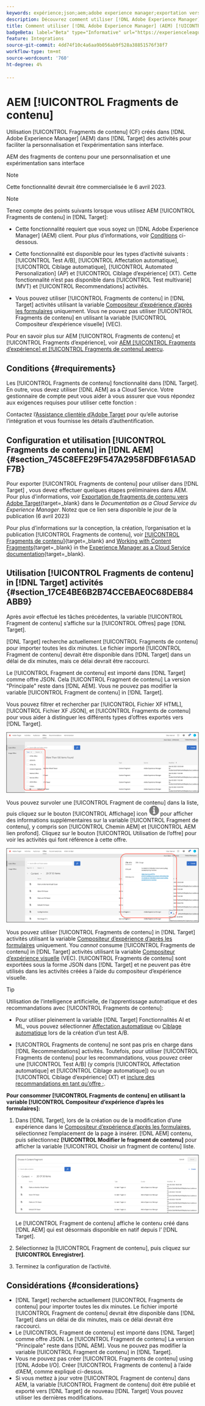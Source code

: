 ```yaml
---
keywords: expérience;json;aem;adobe experience manager;exportation vers adobe target;fragments de contenu;fragments;CF;cf;headless;personnalisation;expérience
description: Découvrez comment utiliser [!DNL Adobe Experience Manager] [!UICONTROL Fragments de contenu] in [!DNL Adobe Target] activités.
title: Comment utiliser [!DNL Adobe Experience Manager] (AEM) [!UICONTROL Fragments de contenu]?
badgeBeta: label="Beta" type="Informative" url="https://experienceleague.adobe.com/docs/target/using/introduction/intro.html#beta newtab=true" tooltip="What are Target Beta release features?"
feature: Integrations
source-git-commit: 4dd74f10c4a6aa9b056ab9f528a38851576f38f7
workflow-type: tm+mt
source-wordcount: '760'
ht-degree: 4%

---
```


# AEM [!UICONTROL Fragments de contenu]

Utilisation [!UICONTROL Fragments de contenu] (CF) créés dans [!DNL Adobe Experience Manager] (AEM) dans [!DNL Target] des activités pour faciliter la personnalisation et l’expérimentation sans interface.

AEM des fragments de contenu pour une personnalisation et une expérimentation sans interface

>[!NOTE]
>
>Cette fonctionnalité devrait être commercialisée le 6 avril 2023.

>[!NOTE]
>
>Tenez compte des points suivants lorsque vous utilisez AEM [!UICONTROL Fragments de contenu] in [!DNL Target]:
> 
>* Cette fonctionnalité requiert que vous soyez un [!DNL Adobe Experience Manager] (AEM) client. Pour plus d’informations, voir [Conditions](#section_AE6F0971E1574B3AA324003599B96E5A) ci-dessous.
>
>* Cette fonctionnalité est disponible pour les types d’activité suivants : [!UICONTROL Test A/B], [!UICONTROL Affectation automatique], [!UICONTROL Ciblage automatique], [!UICONTROL Automated Personalization] (AP) et [!UICONTROL Ciblage d’expérience] (XT). Cette fonctionnalité n’est pas disponible dans [!UICONTROL Test multivarié] (MVT) et [!UICONTROL Recommendations] activités.
>
>* Vous pouvez utiliser [!UICONTROL Fragments de contenu] in [!DNL Target] activités utilisant la variable [Compositeur d’expérience d’après les formulaires](/help/main/c-experiences/form-experience-composer.md) uniquement. Vous ne pouvez pas utiliser [!UICONTROL Fragments de contenu] en utilisant la variable [!UICONTROL Compositeur d’expérience visuelle] (VEC).


Pour en savoir plus sur AEM [!UICONTROL Fragments de contenu] et [!UICONTROL Fragments d’expérience], voir [AEM [!UICONTROL Fragments d’expérience] et [!UICONTROL Fragments de contenu] aperçu](/help/main/c-integrating-target-with-mac/aem/aem-experience-and-content-fragments.md).

## Conditions {#requirements}

Les [!UICONTROL Fragments de contenu] fonctionnalité dans [!DNL Target]. En outre, vous devez utiliser [!DNL AEM] as a Cloud Service. Votre gestionnaire de compte peut vous aider à vous assurer que vous répondez aux exigences requises pour utiliser cette fonction :

Contactez l’[Assistance clientèle d’Adobe Target](/help/main/cmp-resources-and-contact-information.md#reference_ACA3391A00EF467B87930A450050077C) pour qu’elle autorise l’intégration et vous fournisse les détails d’authentification.

## Configuration et utilisation [!UICONTROL Fragments de contenu] in [!DNL AEM] {#section_745C8EFE29F547A2958FDBF61A5ADF7B}

Pour exporter [!UICONTROL Fragments de contenu] pour utiliser dans [!DNL Target] , vous devez effectuer quelques étapes préliminaires dans AEM. Pour plus d’informations, voir [Exportation de fragments de contenu vers Adobe Target](https://experienceleague.adobe.com/docs/experience-manager-cloud-service/content/sites/integrations/content-fragments-target.html){target=_blank} dans le *Documentation as a Cloud Service du Experience Manager*. Notez que ce lien sera disponible le jour de la publication (6 avril 2023)

Pour plus d’informations sur la conception, la création, l’organisation et la publication [!UICONTROL Fragments de contenu], voir [[!UICONTROL Fragments de contenu]](https://experienceleague.adobe.com/docs/experience-manager-cloud-service/content/sites/authoring/fundamentals/content-fragments.html?lang=en){target=_blank} and [Working with Content Fragments](https://experienceleague.adobe.com/docs/experience-manager-cloud-service/content/sites/administering/content-fragments/content-fragments.html){target=_blank} in the [Experience Manager as a Cloud Service documentation](https://experienceleague.adobe.com/docs/experience-manager-cloud-service/content/home.html){target=_blank}.

## Utilisation [!UICONTROL Fragments de contenu] in [!DNL Target] activités {#section_17CE4BE6B2B74CCEBAE0C68DEB84ABB9}

Après avoir effectué les tâches précédentes, la variable [!UICONTROL Fragment de contenu] s’affiche sur la [!UICONTROL Offres] page [!DNL Target].

[!DNL Target] recherche actuellement [!UICONTROL Fragments de contenu] pour importer toutes les dix minutes. Le fichier importé [!UICONTROL Fragment de contenu] devrait être disponible dans [!DNL Target] dans un délai de dix minutes, mais ce délai devrait être raccourci.

Le [!UICONTROL Fragment de contenu] est importé dans [!DNL Target] comme offre JSON. Cela [!UICONTROL Fragment de contenu] La version &quot;Principale&quot; reste dans [!DNL AEM]. Vous ne pouvez pas modifier la variable [!UICONTROL Fragment de contenu] in [!DNL Target].

Vous pouvez filtrer et rechercher par [!UICONTROL Fichier XF HTML], [!UICONTROL Fichier XF JSON], et [!UICONTROL Fragments de contenu] pour vous aider à distinguer les différents types d’offres exportés vers [!DNL Target].

![Filtrage par types de fragments de contenu : HTML ou JSON dans l’interface utilisateur de Target](/help/main/c-integrating-target-with-mac/aem/assets/fragment-types.png)

Vous pouvez survoler une [!UICONTROL Fragment de contenu] dans la liste, puis cliquez sur le bouton [!UICONTROL Affichage] icon ![Icône Infos](/help/main/c-integrating-target-with-mac/aem/assets/icon-info.png) pour afficher des informations supplémentaires sur la variable [!UICONTROL Fragment de contenu], y compris son [!UICONTROL Chemin AEM] et [!UICONTROL AEM lien profond]. Cliquez sur le bouton [!UICONTROL Utilisation de l’offre] pour voir les activités qui font référence à cette offre.

![Fenêtre contextuelle d’informations sur les fragments de contenu](/help/main/c-integrating-target-with-mac/aem/assets/cf-info-popup.png)

Vous pouvez utiliser [!UICONTROL Fragments de contenu] in [!DNL Target] activités utilisant la variable [Compositeur d’expérience d’après les formulaires](/help/main/c-experiences/form-experience-composer.md) uniquement. You *cannot* consume [!UICONTROL Fragments de contenu] in [!DNL Target] activités utilisant la variable [Compositeur d’expérience visuelle](/help/main/c-experiences/c-visual-experience-composer/visual-experience-composer.md) (VEC). [!UICONTROL Fragments de contenu] sont exportées sous la forme JSON dans [!DNL Target] et ne peuvent pas être utilisés dans les activités créées à l’aide du compositeur d’expérience visuelle.

>[!TIP]
>
>Utilisation de l’intelligence artificielle, de l’apprentissage automatique et des recommandations avec [!UICONTROL Fragments de contenu]:
>
>* Pour utiliser pleinement la variable [!DNL Target] Fonctionnalités AI et ML, vous pouvez sélectionner [Affectation automatique](/help/main/c-activities/automated-traffic-allocation/automated-traffic-allocation.md#concept_A1407678796B4C569E94CBA8A9F7F5D4) ou [Ciblage automatique](/help/main/c-activities/auto-target/auto-target-to-optimize.md) lors de la création d’un test A/B.
>
>* [!UICONTROL Fragments de contenu] ne sont pas pris en charge dans [!DNL Recommendations] activités. Toutefois, pour utiliser [!UICONTROL Fragments de contenu] pour les recommandations, vous pouvez créer une [!UICONTROL Test A/B] (y compris [!UICONTROL Affectation automatique] et [!UICONTROL Ciblage automatique]) ou un [!UICONTROL Ciblage d’expérience] (XT) et [inclure des recommandations en tant qu’offre ;](/help/main/c-recommendations/recommendations-as-an-offer.md).


**Pour consommer [!UICONTROL Fragments de contenu] en utilisant la variable [!UICONTROL Compositeur d’expérience d’après les formulaires]:**

1. Dans [!DNL Target], lors de la création ou de la modification d’une expérience dans le [Compositeur d’expérience d’après les formulaires](/help/main/c-experiences/form-experience-composer.md#task_FAC842A6535045B68B4C1AD3E657E56E), sélectionnez l’emplacement de la page à insérer. [!DNL AEM] contenu, puis sélectionnez **[!UICONTROL Modifier le fragment de contenu]** pour afficher la variable [!UICONTROL Choisir un fragment de contenu] liste.

   ![image content_fragment_list](/help/main/c-integrating-target-with-mac/aem/assets/choose-content-fragment.png)

   Le [!UICONTROL Fragment de contenu] affiche le contenu créé dans [!DNL AEM] qui est désormais disponible en natif depuis l’ [!DNL Target].

1. Sélectionnez la [!UICONTROL Fragment de contenu], puis cliquez sur **[!UICONTROL Enregistrer]**.
1. Terminez la configuration de l’activité.

## Considérations {#considerations}

* [!DNL Target] recherche actuellement [!UICONTROL Fragments de contenu] pour importer toutes les dix minutes. Le fichier importé [!UICONTROL Fragment de contenu] devrait être disponible dans [!DNL Target] dans un délai de dix minutes, mais ce délai devrait être raccourci.
* Le [!UICONTROL Fragment de contenu] est importé dans [!DNL Target] comme offre JSON. Le [!UICONTROL Fragment de contenu] La version &quot;Principale&quot; reste dans [!DNL AEM]. Vous ne pouvez pas modifier la variable [!UICONTROL Fragment de contenu] in [!DNL Target].
* Vous ne pouvez pas créer [!UICONTROL Fragments de contenu] using [!DNL Adobe I/O]. Créer [!UICONTROL Fragments de contenu] à l’aide d’AEM, comme expliqué ci-dessus.
* Si vous mettez à jour votre [!UICONTROL Fragment de contenu] dans AEM, la variable [!UICONTROL Fragment de contenu] doit être publié et exporté vers [!DNL Target] de nouveau [!DNL Target] Vous pouvez utiliser les dernières modifications.